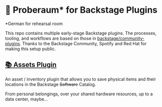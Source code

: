 # 🧪 Proberaum* for Backstage Plugins

*German for rehearsal room

This repo contains multiple early-stage Backstage plugins. The processes, tooling, and workflows are based on those in [backstage/community-plugins](https://github.com/backstage/community-plugins). Thanks to the Backstage Community, Spotify and Red Hat for making this setup public.

## [📚 Assets Plugin](workspaces/assets/README.md)

An asset / inventory plugin that allows you to save physical items and their locations in the Backstage ~~Software~~ Catalog.

From personal belongings, over your shared hardware resources, up to a data center, maybe...
